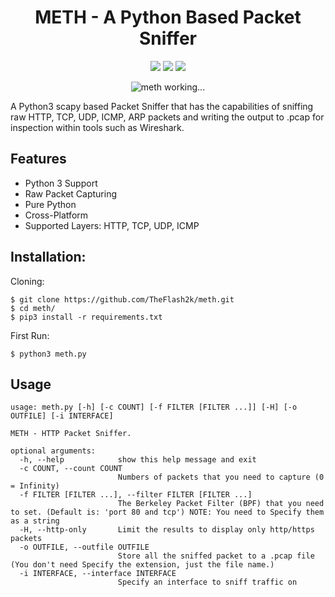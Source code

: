 <h1 align="center">METH - A Python Based Packet Sniffer</h1>
<p align="center">
  <img src="https://img.shields.io/badge/Python-3.7-yellow?style=for-the-badge&logo=python">
  <img src="https://img.shields.io/badge/build-stable-green?style=for-the-badge&logo=build">
  <img src="https://img.shields.io/badge/version-1.0-red?style=for-the-badge&logo=version">
</p>
<p align="center">
  <img src="https://user-images.githubusercontent.com/29171692/103220004-2bb84600-4945-11eb-91bc-5d2aa296aa31.png" alt="meth working...">
</p>

A Python3 scapy based Packet Sniffer that has the capabilities of sniffing raw HTTP, TCP, UDP, ICMP, ARP packets and writing the output to .pcap for inspection within tools such as Wireshark.

## Features
<ul>
  <li>Python 3 Support</li>
  <li>Raw Packet Capturing</li>
  <li>Pure Python</li>
  <li>Cross-Platform</li>
  <li>Supported Layers: HTTP, TCP, UDP, ICMP</li>
</ul>

## Installation:
Cloning:
```
$ git clone https://github.com/TheFlash2k/meth.git
$ cd meth/
$ pip3 install -r requirements.txt
```

First Run:
```
$ python3 meth.py
```

## Usage
```
usage: meth.py [-h] [-c COUNT] [-f FILTER [FILTER ...]] [-H] [-o OUTFILE] [-i INTERFACE]

METH - HTTP Packet Sniffer.

optional arguments:
  -h, --help            show this help message and exit
  -c COUNT, --count COUNT
                        Numbers of packets that you need to capture (0 = Infinity)
  -f FILTER [FILTER ...], --filter FILTER [FILTER ...]
                        The Berkeley Packet Filter (BPF) that you need to set. (Default is: 'port 80 and tcp') NOTE: You need to Specify them as a string
  -H, --http-only       Limit the results to display only http/https packets
  -o OUTFILE, --outfile OUTFILE
                        Store all the sniffed packet to a .pcap file (You don't need Specify the extension, just the file name.)
  -i INTERFACE, --interface INTERFACE
                        Specify an interface to sniff traffic on
```

